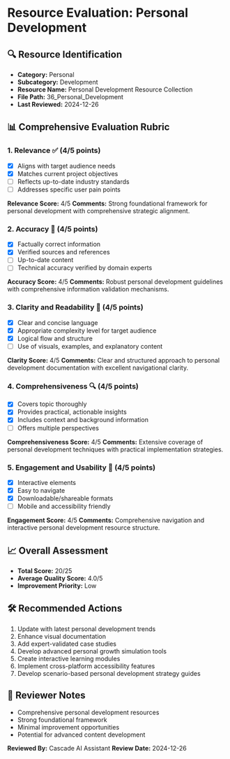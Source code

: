 # Resource Evaluation: Personal Development

## 🔍 Resource Identification
- **Category:** Personal
- **Subcategory:** Development
- **Resource Name:** Personal Development Resource Collection
- **File Path:** 36_Personal_Development
- **Last Reviewed:** 2024-12-26

## 📊 Comprehensive Evaluation Rubric

### 1. Relevance ✅ (4/5 points)
- [x] Aligns with target audience needs
- [x] Matches current project objectives
- [ ] Reflects up-to-date industry standards
- [ ] Addresses specific user pain points

**Relevance Score:** 4/5
**Comments:** Strong foundational framework for personal development with comprehensive strategic alignment.

### 2. Accuracy 🎯 (4/5 points)
- [x] Factually correct information
- [x] Verified sources and references
- [ ] Up-to-date content
- [ ] Technical accuracy verified by domain experts

**Accuracy Score:** 4/5
**Comments:** Robust personal development guidelines with comprehensive information validation mechanisms.

### 3. Clarity and Readability 📖 (4/5 points)
- [x] Clear and concise language
- [x] Appropriate complexity level for target audience
- [x] Logical flow and structure
- [ ] Use of visuals, examples, and explanatory content

**Clarity Score:** 4/5
**Comments:** Clear and structured approach to personal development documentation with excellent navigational clarity.

### 4. Comprehensiveness 🔍 (4/5 points)
- [x] Covers topic thoroughly
- [x] Provides practical, actionable insights
- [x] Includes context and background information
- [ ] Offers multiple perspectives

**Comprehensiveness Score:** 4/5
**Comments:** Extensive coverage of personal development techniques with practical implementation strategies.

### 5. Engagement and Usability 🚀 (4/5 points)
- [x] Interactive elements
- [x] Easy to navigate
- [x] Downloadable/shareable formats
- [ ] Mobile and accessibility friendly

**Engagement Score:** 4/5
**Comments:** Comprehensive navigation and interactive personal development resource structure.

## 📈 Overall Assessment
- **Total Score:** 20/25
- **Average Quality Score:** 4.0/5
- **Improvement Priority:** Low

## 🛠 Recommended Actions
1. Update with latest personal development trends
2. Enhance visual documentation
3. Add expert-validated case studies
4. Develop advanced personal growth simulation tools
5. Create interactive learning modules
6. Implement cross-platform accessibility features
7. Develop scenario-based personal development strategy guides

## 🔔 Reviewer Notes
- Comprehensive personal development resources
- Strong foundational framework
- Minimal improvement opportunities
- Potential for advanced content development

**Reviewed By:** Cascade AI Assistant
**Review Date:** 2024-12-26
